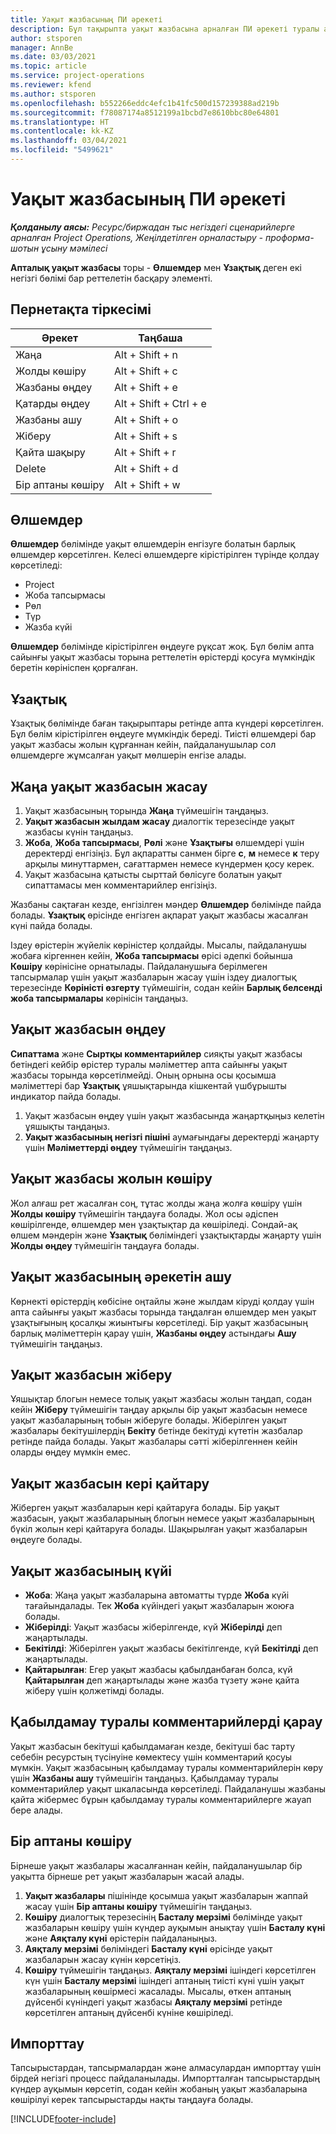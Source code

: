 ```yaml
---
title: Уақыт жазбасының ПИ әрекеті
description: Бұл тақырыпта уақыт жазбасына арналған ПИ әрекеті туралы ақпарат берілген.
author: stsporen
manager: AnnBe
ms.date: 03/03/2021
ms.topic: article
ms.service: project-operations
ms.reviewer: kfend
ms.author: stsporen
ms.openlocfilehash: b552266eddc4efc1b41fc500d157239388ad219b
ms.sourcegitcommit: f78087174a8512199a1bcbd7e8610bbc80e64801
ms.translationtype: HT
ms.contentlocale: kk-KZ
ms.lasthandoff: 03/04/2021
ms.locfileid: "5499621"
---
```

# <a name="time-entry-ui-behavior"></a>Уақыт жазбасының ПИ әрекеті

_**Қолданылу аясы:** Ресурс/биржадан тыс негіздегі сценарийлерге арналған Project Operations, Жеңілдетілген орналастыру - проформа-шотын ұсыну мәмілесі_


**Апталық уақыт жазбасы** торы -  **Өлшемдер** мен **Ұзақтық** деген екі негізгі бөлімі бар реттелетін басқару элементі.

## <a name="keyboard-shortcuts"></a>Пернетақта тіркесімі
| Әрекет        | Таңбаша                  |
|------------   |------------------------   |
| Жаңа           | Alt + Shift + n           |
| Жолды көшіру      | Alt + Shift + c           |
| Жазбаны өңдеу    | Alt + Shift + e           |
| Қатарды өңдеу      | Alt + Shift + Ctrl + e    |
| Жазбаны ашу    | Alt + Shift + o           |
| Жіберу        | Alt + Shift + s           |
| Қайта шақыру        | Alt + Shift + r           |
| Delete        | Alt + Shift + d           |
| Бір аптаны көшіру     | Alt + Shift + w           |

## <a name="dimensions"></a>Өлшемдер
**Өлшемдер** бөлімінде уақыт өлшемдерін енгізуге болатын барлық өлшемдер көрсетілген. Келесі өлшемдерге кірістірілген түрінде қолдау көрсетіледі:

  - Project
  - Жоба тапсырмасы
  - Рөл
  - Түр
  - Жазба күйі

**Өлшемдер** бөлімінде кірістірілген өңдеуге рұқсат жоқ. Бұл бөлім апта сайынғы уақыт жазбасы торына реттелетін өрістерді қосуға мүмкіндік беретін көрініспен қорғалған.

## <a name="duration"></a>Ұзақтық
Ұзақтық бөлімінде баған тақырыптары ретінде апта күндері көрсетілген. Бұл бөлім кірістірілген өңдеуге мүмкіндік береді. Тиісті өлшемдері бар уақыт жазбасы жолын құрғаннан кейін, пайдаланушылар сол өлшемдерге жұмсалған уақыт мөлшерін енгізе алады.

## <a name="create-a-new-time-entry"></a>Жаңа уақыт жазбасын жасау

1. Уақыт жазбасының торында **Жаңа** түймешігін таңдаңыз. 
2. **Уақыт жазбасын жылдам жасау** диалогтік терезесінде уақыт жазбасы күнін таңдаңыз.
3. **Жоба**, **Жоба тапсырмасы**, **Рөлі** және **Ұзақтығы** өлшемдері үшін деректерді енгізіңіз. Бұл ақпаратты санмен бірге **с**, **м** немесе **к** теру арқылы минуттармен, сағаттармен немесе күндермен қосу керек. 
4. Уақыт жазбасына қатысты сырттай бөлісуге болатын уақыт сипаттамасы мен комментарийлер енгізіңіз. 

Жазбаны сақтаған кезде, енгізілген мәндер **Өлшемдер** бөлімінде пайда болады. **Ұзақтық** өрісінде енгізген ақпарат уақыт жазбасы жасалған күні пайда болады.

Іздеу өрістерін жүйелік көріністер қолдайды. Мысалы, пайдаланушы жобаға кіргеннен кейін, **Жоба тапсырмасы** өрісі әдепкі бойынша **Көшіру** көрінісіне орнатылады. Пайдаланушыға берілмеген тапсырмалар үшін уақыт жазбаларын жасау үшін іздеу диалогтық терезесінде **Көріністі өзгерту** түймешігін, содан кейін **Барлық белсенді жоба тапсырмалары** көрінісін таңдаңыз.

## <a name="edit-a-time-entry"></a>Уақыт жазбасын өңдеу 
**Сипаттама** және **Сыртқы комментарийлер** сияқты уақыт жазбасы бетіндегі кейбір өрістер туралы мәліметтер апта сайынғы уақыт жазбасы торында көрсетілмейді. Оның орнына осы қосымша мәліметтері бар **Ұзақтық** ұяшықтарында кішкентай үшбұрышты индикатор пайда болады. 

1. Уақыт жазбасын өңдеу үшін уақыт жазбасында жаңартқыңыз келетін ұяшықты таңдаңыз.
2. **Уақыт жазбасының негізгі пішіні** аумағындағы деректерді жаңарту үшін **Мәліметтерді өңдеу** түймешігін таңдаңыз. 

## <a name="copy-a-time-entry-row"></a>Уақыт жазбасы жолын көшіру
Жол алғаш рет жасалған соң, тұтас жолды жаңа жолға көшіру үшін **Жолды көшіру** түймешігін таңдауға болады. Жол осы әдіспен көшірілгенде, өлшемдер мен ұзақтықтар да көшіріледі. Сондай-ақ өлшем мәндерін және **Ұзақтық** бөліміндегі ұзақтықтарды жаңарту үшін **Жолды өңдеу** түймешігін таңдауға болады.

## <a name="open-a-time-entry-behavior"></a>Уақыт жазбасының әрекетін ашу
Көрнекті өрістердің көбісіне оңтайлы және жылдам кіруді қолдау үшін апта сайынғы уақыт жазбасы торында таңдалған өлшемдер мен уақыт ұзақтығының қосалқы жиынтығы көрсетіледі. Бір уақыт жазбасының барлық мәліметтерін қарау үшін, **Жазбаны өңдеу** астындағы **Ашу** түймешігін таңдаңыз.

## <a name="submit-a-time-entry"></a>Уақыт жазбасын жіберу
Ұяшықтар блогын немесе толық уақыт жазбасы жолын таңдап, содан кейін **Жіберу** түймешігін таңдау арқылы бір уақыт жазбасын немесе уақыт жазбаларының тобын жіберуге болады. Жіберілген уақыт жазбалары бекітушілердің **Бекіту** бетінде бекітуді күтетін жазбалар ретінде пайда болады. Уақыт жазбалары сәтті жіберілгеннен кейін оларды өңдеу мүмкін емес.

## <a name="recall-a-time-entry"></a>Уақыт жазбасын кері қайтару
Жіберген уақыт жазбаларын кері қайтаруға болады. Бір уақыт жазбасын, уақыт жазбаларының блогын немесе уақыт жазбаларының бүкіл жолын кері қайтаруға болады. Шақырылған уақыт жазбаларын өңдеуге болады.

## <a name="time-entry-status"></a>Уақыт жазбасының күйі

- **Жоба**: Жаңа уақыт жазбаларына автоматты түрде **Жоба** күйі тағайындалады. Тек **Жоба** күйіндегі уақыт жазбаларын жоюға болады.
- **Жіберілді**: Уақыт жазбасы жіберілгенде, күй **Жіберілді** деп жаңартылады. 
- **Бекітілді**: Жіберілген уақыт жазбасы бекітілгенде, күй **Бекітілді** деп жаңартылады. 
- **Қайтарылған**: Егер уақыт жазбасы қабылданбаған болса, күй **Қайтарылған** деп жаңартылады және жазба түзету және қайта жіберу үшін қолжетімді болады. 

## <a name="view-rejection-comments"></a>Қабылдамау туралы комментарийлерді қарау
Уақыт жазбасын бекітуші қабылдамаған кезде, бекітуші бас тарту себебін ресурстың түсінуіне көмектесу үшін комментарий қосуы мүмкін. Уақыт жазбасының қабылдамау туралы комментарийлерін көру үшін **Жазбаны ашу** түймешігін таңдаңыз. Қабылдамау туралы комментарийлер уақыт шкаласында көрсетіледі. Пайдаланушы жазбаны қайта жібермес бұрын қабылдамау туралы комментарийлерге жауап бере алады.

## <a name="copy-week"></a>Бір аптаны көшіру
Бірнеше уақыт жазбалары жасалғаннан кейін, пайдаланушылар бір уақытта бірнеше рет уақыт жазбаларын жасай алады.

1. **Уақыт жазбалары** пішінінде қосымша уақыт жазбаларын жаппай жасау үшін **Бір аптаны көшіру** түймешігін таңдаңыз. 
2. **Көшіру** диалогтық терезесінің **Басталу мерзімі** бөлімінде уақыт жазбаларын көшіру үшін күндер ауқымын анықтау үшін **Басталу күні** және **Аяқталу күні** өрістерін пайдаланыңыз. 
3. **Аяқталу мерзімі** бөліміндегі **Басталу күні** өрісінде уақыт жазбаларын жасау күнін көрсетіңіз. 
4. **Көшіру** түймешігін таңдаңыз. **Аяқталу мерзімі** ішіндегі көрсетілген күн үшін **Басталу мерзімі** ішіндегі аптаның тиісті күні үшін уақыт жазбаларының көшірмесі жасалады. Мысалы, өткен аптаның дүйсенбі күніндегі уақыт жазбасы **Аяқталу мерзімі** ретінде көрсетілген аптаның дүйсенбі күніне көшіріледі.

## <a name="import"></a>Импорттау
Тапсырыстардан, тапсырмалардан және алмасулардан импорттау үшін бірдей негізгі процесс пайдаланылады. Импортталған тапсырыстардың күндер ауқымын көрсетіп, содан кейін жобаның уақыт жазбаларына көшірілуі керек тапсырыстарды нақты таңдауға болады. 


[!INCLUDE[footer-include](../includes/footer-banner.md)]
